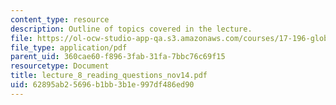 ```yaml
---
content_type: resource
description: Outline of topics covered in the lecture.
file: https://ol-ocw-studio-app-qa.s3.amazonaws.com/courses/17-196-globalization-fall-2005/62895ab25696b1bb3b1e997df486ed90_lecture_8_reading_questions_nov14.pdf
file_type: application/pdf
parent_uid: 360cae60-f896-3fab-31fa-7bbc76c69f15
resourcetype: Document
title: lecture_8_reading_questions_nov14.pdf
uid: 62895ab2-5696-b1bb-3b1e-997df486ed90
---
```

